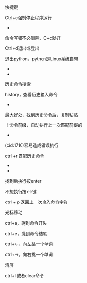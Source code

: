 

快捷键

Ctrl+c强制停止程序运行

-

命令写错不必删除，C+c就好

Ctrl+d退出或登出

退出python，python是Linux系统自带

-

-

历史命令搜索

history，查看历史输入命令

-

最大好处，找到历史命令后，复制粘贴

！命令前缀，自动执行上一次匹配前缀的

-

(cid:1710)容易造成错误执行

ctrl +r 匹配历史命令

-

-

找到后执行按enter

不想执行按↔键

ctrl + p 返回上一次输入命令字符

光标移动

ctrl+a，跳到命令开头

ctrl+e，跳到命令结尾

ctrl+←，向左跳一个单词

ctrl+→，向右挑一个单词

清屏

ctrl+l 或者clear命令

